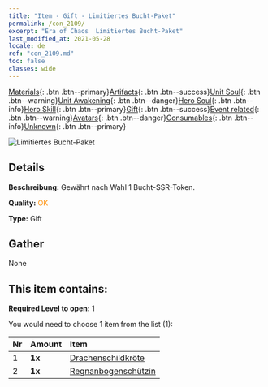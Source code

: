 ```yaml
---
title: "Item - Gift - Limitiertes Bucht-Paket"
permalink: /con_2109/
excerpt: "Era of Chaos  Limitiertes Bucht-Paket"
last_modified_at: 2021-05-28
locale: de
ref: "con_2109.md"
toc: false
classes: wide
---
```

 [Materials](/ItemsDE/){: .btn .btn--primary}[Artifacts](/ItemsDE/Artifacts/){: .btn .btn--success}[Unit Soul](/ItemsDE/UnitSoul/){: .btn .btn--warning}[Unit Awakening](/ItemsDE/UnitAwakening/){: .btn .btn--danger}[Hero Soul](/ItemsDE/HeroSoul/){: .btn .btn--info}[Hero Skill](/ItemsDE/HeroSkill/){: .btn .btn--primary}[Gift](/ItemsDE/Gift/){: .btn .btn--success}[Event related](/ItemsDE/Events/){: .btn .btn--warning}[Avatars](/ItemsDE/Avatars/){: .btn .btn--danger}[Consumables](/ItemsDE/Consumables/){: .btn .btn--info}[Unknown](/ItemsDE/Unknown/){: .btn .btn--primary}

 ![Limitiertes Bucht-Paket](/images/t/i_994010.png)

## Details
 **Beschreibung:** Gewährt nach Wahl 1 Bucht-SSR-Token.

 **Quality:** <span style="color: #FF8C00">OK</span>

 **Type:** Gift

## Gather

  None

## This item contains:

 **Required Level to open:** 1

 You would need to choose 1 item from the list (1):

  | Nr | Amount |     Item    |
  |:---|:-------|:------------|
  | 1 |  **1x** | [Drachenschildkröte](/ItemsDE/unt_278/) |  | 
  | 2 |  **1x** | [Regnanbogenschützin](/ItemsDE/unt_274/) |  | 
